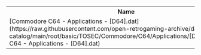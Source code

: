 <table>
<tr><th>Name</th><th>Size</th></tr>
<tr><td>
[Commodore C64 - Applications - [D64].dat](https://raw.githubusercontent.com/open-retrogaming-archive/dat-catalog/main/root/basic/TOSEC/Commodore/C64/Applications/[D64]/Commodore C64 - Applications - [D64].dat)
</td><td>2336447</td></tr>
</table>
